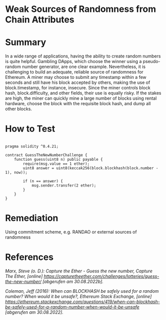 # Weak Sources of Randomness from Chain Attributes


# Summary

In a wide range of applications, having the ability to create random numbers is quite helpful. Gambling DApps, which choose the winner using a pseudo-random number generator, are one clear example. Nevertheless, it is challenging to build an adequate, reliable source of randomness for Ethereum. A miner may choose to submit any timestamp within a few seconds and still have his block accepted by others, making the use of block.timestamp, for instance, insecure. Since the miner controls block hash, block.difficulty, and other fields, their use is equally risky. If the stakes are high, the miner can quickly mine a large number of blocks using rental hardware, choose the block with the requisite block hash, and dump all other blocks.

# How to Test

```sol

pragma solidity ^0.4.21;

contract GuessTheNewNumberChallenge {
    function guess(uint8 n) public payable {
        require(msg.value == 1 ether);
        uint8 answer = uint8(keccak256(block.blockhash(block.number - 1), now));

        if (n == answer) {
            msg.sender.transfer(2 ether);
        }
    }
}
```

# Remediation

Using commitment scheme, e.g. RANDAO or external sources of randomness
# References

*Marx, Steve (o. D.): Capture the Ether - Guess the new number, Capture The Ether, [online] https://capturetheether.com/challenges/lotteries/guess-the-new-number/ [abgerufen am 30.08.2022b].*

*Coleman, Jeff (2016): When can BLOCKHASH be safely used for a random number? When would it be unsafe?, Ethereum Stack Exchange, [online] https://ethereum.stackexchange.com/questions/419/when-can-blockhash-be-safely-used-for-a-random-number-when-would-it-be-unsafe [abgerufen am 30.08.2022].*